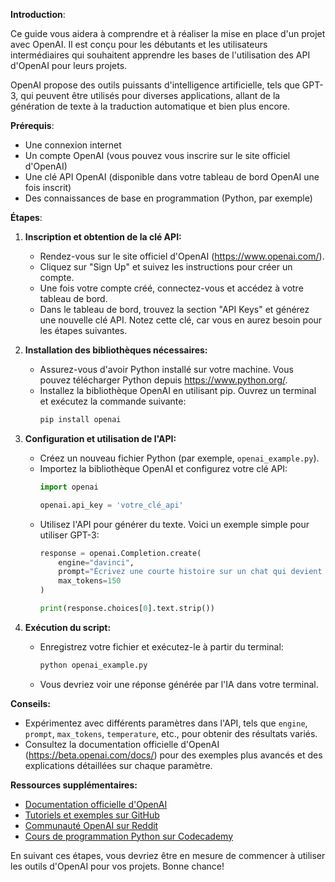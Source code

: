 **Introduction**:

Ce guide vous aidera à comprendre et à réaliser la mise en place d'un projet avec OpenAI. Il est conçu pour les débutants et les utilisateurs intermédiaires qui souhaitent apprendre les bases de l'utilisation des API d'OpenAI pour leurs projets.

OpenAI propose des outils puissants d'intelligence artificielle, tels que GPT-3, qui peuvent être utilisés pour diverses applications, allant de la génération de texte à la traduction automatique et bien plus encore.

**Prérequis**:

* Une connexion internet
* Un compte OpenAI (vous pouvez vous inscrire sur le site officiel d'OpenAI)
* Une clé API OpenAI (disponible dans votre tableau de bord OpenAI une fois inscrit)
* Des connaissances de base en programmation (Python, par exemple)

**Étapes**:

1. **Inscription et obtention de la clé API:**
   * Rendez-vous sur le site officiel d'OpenAI (https://www.openai.com/).
   * Cliquez sur "Sign Up" et suivez les instructions pour créer un compte.
   * Une fois votre compte créé, connectez-vous et accédez à votre tableau de bord.
   * Dans le tableau de bord, trouvez la section "API Keys" et générez une nouvelle clé API. Notez cette clé, car vous en aurez besoin pour les étapes suivantes.

2. **Installation des bibliothèques nécessaires:**
   * Assurez-vous d'avoir Python installé sur votre machine. Vous pouvez télécharger Python depuis https://www.python.org/.
   * Installez la bibliothèque OpenAI en utilisant pip. Ouvrez un terminal et exécutez la commande suivante:
     ```bash
     pip install openai
     ```

3. **Configuration et utilisation de l'API:**
   * Créez un nouveau fichier Python (par exemple, `openai_example.py`).
   * Importez la bibliothèque OpenAI et configurez votre clé API:
     ```python
     import openai

     openai.api_key = 'votre_clé_api'
     ```
   * Utilisez l'API pour générer du texte. Voici un exemple simple pour utiliser GPT-3:
     ```python
     response = openai.Completion.create(
         engine="davinci",
         prompt="Écrivez une courte histoire sur un chat qui devient ami avec un chien.",
         max_tokens=150
     )

     print(response.choices[0].text.strip())
     ```

4. **Exécution du script:**
   * Enregistrez votre fichier et exécutez-le à partir du terminal:
     ```bash
     python openai_example.py
     ```
   * Vous devriez voir une réponse générée par l'IA dans votre terminal.

**Conseils:**

* Expérimentez avec différents paramètres dans l'API, tels que `engine`, `prompt`, `max_tokens`, `temperature`, etc., pour obtenir des résultats variés.
* Consultez la documentation officielle d'OpenAI (https://beta.openai.com/docs/) pour des exemples plus avancés et des explications détaillées sur chaque paramètre.

**Ressources supplémentaires:**

* [Documentation officielle d'OpenAI](https://beta.openai.com/docs/)
* [Tutoriels et exemples sur GitHub](https://github.com/openai)
* [Communauté OpenAI sur Reddit](https://www.reddit.com/r/OpenAI/)
* [Cours de programmation Python sur Codecademy](https://www.codecademy.com/learn/learn-python-3)

En suivant ces étapes, vous devriez être en mesure de commencer à utiliser les outils d'OpenAI pour vos projets. Bonne chance!